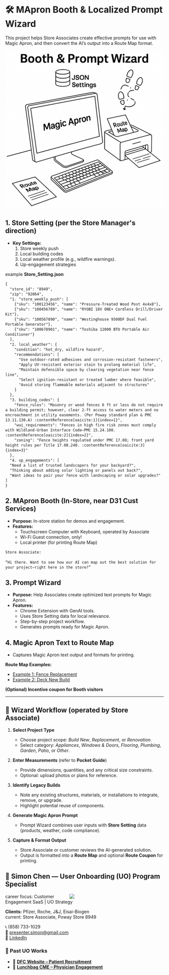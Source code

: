# 🛠 MApron Booth & Localized Prompt Wizard

This project helps Store Associates create effective prompts for use with Magic Apron, and then convert the AI’s output into a Route Map format.


![MApron Booth & Prompt Wizard](schematic_line_drawing.png)

## 1. Store Setting (per the Store Manager's direction)
- **Key Settings:**  
  1. Store weekly push  
  2. Local building codes  
  3. Local weather profile (e.g., wildfire warnings).  
  4. Up-engagement strategies
 
example **Store_Setting.json**
```
{
  "store_id": "8949",
  "zip": "92064",
  "1. "store_weekly_push": [
    {"sku": "100123456", "name": "Pressure-Treated Wood Post 4x4x8"},
    {"sku": "100456789", "name": "RYOBI 18V ONE+ Cordless Drill/Driver Kit"},
    {"sku": "100567890", "name": "Westinghouse 9500DF Dual Fuel Portable Generator"},
    {"sku": "100678901", "name": "Toshiba 12000 BTU Portable Air Conditioner"}
  ],
  "2. local_weather": {
    "condition": "hot_dry, wildfire hazard",
    "recommendations": [
      "Use outdoor-rated adhesives and corrosion-resistant fasteners",
      "Apply UV-resistant exterior stain to prolong material life",
      "Maintain defensible space by clearing vegetation near fence line",
      "Select ignition-resistant or treated lumber where feasible",
      "Avoid storing flammable materials adjacent to structures"
    ]
  },
  "3. building_codes": {
    "fence_rules": "Masonry or wood fences 6 ft or less do not require a building permit; however, clear 2-ft access to water meters and no encroachment in utility easements. (Per Poway standard plan & PMC 13.11.130.A) :contentReference[oaicite:1]{index=1}",
    "wui_requirements": "Fences in high fire risk zones must comply with Wildland-Urban Interface Code—PMC 15.24.100. :contentReference[oaicite:2]{index=2}",
    "zoning": "Fence heights regulated under PMC 17.08; front yard height rules per Title 17.08.240. :contentReference[oaicite:3]{index=3}"
  },
  "4. up_engagements": [
  "Need a list of trusted landscapers for your backyard?",
  "Thinking about adding solar lighting or panels out back?",
  "Want ideas to pair your fence with landscaping or solar upgrades?"
]
}

```

## 2. MApron Booth (In-Store, near D31 Cust Services)
- **Purpose:** In-store station for demos and engagement.  
- **Features:**  
  - Touchscreen Computer with Keyboard, operated by Associate
  - Wi-Fi Guest connection, only!
  - Local printer (for printing Route Map)

```
Store Associate: 

“Hi there. Want to see how our AI can map out the best solution for your project—right here in the store?”

```


## 3. Prompt Wizard
- **Purpose:** Help Associates create optimized text prompts for Magic Apron.  
- **Features:**  
  - Chrome Extension with GenAI tools.  
  - Uses Store Setting data for local relevance.  
  - Step-by-step project workflow.  
  - Generates prompts ready for Magic Apron.
  
## 4. Magic Apron Text to Route Map
  - Captures Magic Apron text output and formats for printing.

**Route Map Examples:**  
- [Example 1: Fence Replacement](RouteMap_FenceReplace.md)  
- [Example 2: Deck New Build](RouteMap_DeckBuild.md)

**(Optional) Incentive coupon for Booth visitors**

---


## 🧩 Wizard Workflow (operated by Store Associate)

1. **Select Project Type**  
   - Choose project scope: *Build New*, *Replacement*, or *Renovation*.  
   - Select category: *Appliances*, *Windows & Doors*, *Flooring*, *Plumbing*, *Garden*, *Patio*, or *Other*.  

2. **Enter Measurements** (refer to **Pocket Guide**) 
   - Provide dimensions, quantities, and any critical size constraints.  
   - Optional: upload photos or plans for reference.  

3. **Identify Legacy Builds**  
   - Note any existing structures, materials, or installations to integrate, remove, or upgrade.  
   - Highlight potential reuse of components.  

4. **Generate Magic Apron Prompt**  
   - Prompt Wizard combines user inputs with **Store Setting** data (products, weather, code compliance).  

5. **Capture & Format Output**  
   - Store Associate or customer reviews the AI-generated solution.  
   - Output is formatted into a **Route Map** and optional **Route Coupon** for printing.



## 👤 Simon Chen — User Onboarding (UO) Program Specialist  
<img src="https://media.licdn.com/dms/image/v2/C5603AQH27wV2BY9YMA/profile-displayphoto-shrink_800_800/profile-displayphoto-shrink_800_800/0/1636338982903?e=1756339200&v=beta&t=ZMYnUHe4BygYpMFHdyjttsYB0ZEifyZQawYvj3raww0" width="300" align="right">

career focus: Customer Engagement SaaS | UO Strategy

**Clients:** Pfizer, Roche, J&J, Eisai-Biogen  
current: Store Associate, Poway Store 8949

📞 (858) 733-1029  
📧 presenter.simon@gmail.com  
🔗 [LinkedIn](https://www.linkedin.com/in/hsienchen/)  



### 📁 Past UO Works  
- 🔗 [**DFC Website – Patient Recruitment**](./README-cases.md#dfc-website--patient-recruitment)  
- 🔗 [**Lunchbag CME – Physician Engagement**](./README-cases.md#lunchbag-cme---physician-engagement)
